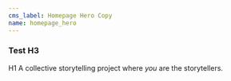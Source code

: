 ```yaml
---
cms_label: Homepage Hero Copy
name: homepage_hero
---
```

### Test H3

H1 A collective <span class="text-fuchsia">storytelling project</span> where *you* are the storytellers.